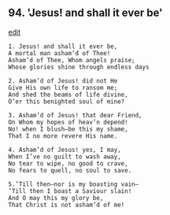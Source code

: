 
## 94.  'Jesus! and shall it ever be'
[edit](https://docs.google.com/document/d/16K-PX8LFaqV2_ecy1ZS7krei02yA9OCd/edit?mode=html)



    1. Jesus! and shall it ever be,
    A mortal man asham’d of Thee!
    Asham’d of Thee, Whom angels praise; 
    Whose glories shine through endless days

    2. Asham’d of Jesus! did not He 
    Give His own life to ransom me;
    And shed the beams of life divine,
    O’er this benighted soul of mine?

    3. Asham’d of Jesus! that dear Friend,
    On Whom my hopes of heav’n depend!
    No! when I blush—be this my shame, 
    That I no more revere His name.

    4. Asham’d of Jesus! yes, I may,
    When I’ve no guilt to wash away,
    No tear to wipe, no good to crave,
    No fears to quell, no soul to save.

    5.’Till then—nor is my boasting vain— 
    ’Till then I boast a Saviour slain!
    And O may this my glory be,
    That Christ is not asham’d of me!
